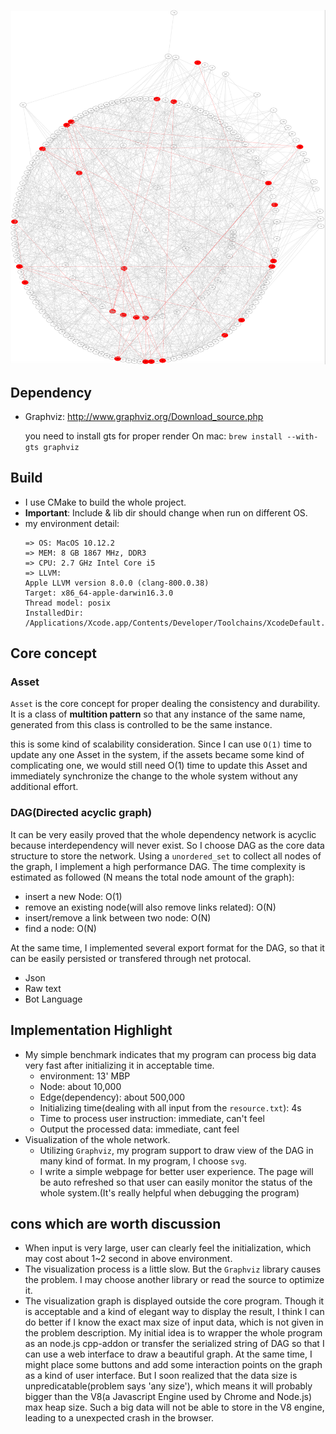 ![showcase](https://github.com/tankiJong/asset-managment/raw/master/showcase.png)
## Dependency
* Graphviz: http://www.graphviz.org/Download_source.php

  you need to install gts for proper render
  On mac: `brew install --with-gts graphviz`

## Build
* I use CMake to build the whole project.
* **Important**: Include & lib dir should change when run on different OS.
* my environment detail:
  ```
  => OS: MacOS 10.12.2
  => MEM: 8 GB 1867 MHz, DDR3
  => CPU: 2.7 GHz Intel Core i5
  => LLVM:
  Apple LLVM version 8.0.0 (clang-800.0.38)
  Target: x86_64-apple-darwin16.3.0
  Thread model: posix
  InstalledDir: /Applications/Xcode.app/Contents/Developer/Toolchains/XcodeDefault.xctoolchain/usr/bin
  ```
## Core concept
### Asset
  
  `Asset` is the core concept for proper dealing the consistency and durability. It is a class of **multition pattern** so that any instance of the same name, generated from this class is controlled to be the same instance.
  
  this is some kind of scalability consideration. Since I can use `O(1)` time to update any one Asset in the system, if the assets became some kind of complicating one, we would still need O(1) time to update this Asset and immediately synchronize the change to the whole system without any additional effort. 

### DAG(Directed acyclic graph)
  
  It can be very easily proved that the whole dependency network is acyclic because interdependency will never exist. So I choose DAG as the core data structure to store the network. Using a `unordered_set` to collect all nodes of the graph, I implement a high performance DAG. The time complexity is estimated as followed (N means the total node amount of the graph):
  - insert a new Node: O(1)
  - remove an existing node(will also remove links related): O(N)
  - insert/remove a link between two node: O(N)
  - find a node: O(N)
  
  At the same time, I implemented several export format for the DAG, so that it can be easily persisted or transfered through net protocal.
  
  - Json
  - Raw text
  - Bot Language
  
 ## Implementation Highlight
  - My simple benchmark indicates that my program can process big data very fast after initializing it in acceptable time. 
    * environment: 13' MBP
    * Node: about 10,000
    * Edge(dependency): about 500,000
    * Initializing time(dealing with all input from the `resource.txt`): 4s
    * Time to process user instruction: immediate, can't feel
    * Output the processed data: immediate, cant feel
  - Visualization of the whole network.
    * Utilizing `Graphviz`, my program support to draw view of the DAG in many kind of format. In my program, I choose `svg`.
    * I write a simple webpage for better user experience. The page will be auto refreshed so that user can easily monitor the status of the whole system.(It's really helpful when debugging the program)
 
 ## cons which are worth discussion
   - When input is very large, user can clearly feel the initialization, which may cost about 1~2 second in above environment.
   - The visualization process is a little slow. But the `Graphviz` library causes the problem. I may choose another library or read the source to optimize it.
   - The visualization graph is displayed outside the core program. Though it is acceptable and a kind of elegant way to display the result, I think I can do better if I know the exact max size of input data, which is not given in the problem description. My initial idea is to wrapper the whole program as an node.js cpp-addon or transfer the serialized string of DAG so that I can use a web interface to draw a beautiful graph. At the same time, I might place some buttons and add some interaction points on the graph as a kind of user interface. But I soon realized that the data size is unpredicatable(problem says 'any size'), which means it will probably bigger than the V8(a Javascript Engine used by Chrome and Node.js) max heap size. Such a big data will not be able to store in the V8 engine, leading to a unexpected crash in the browser.
